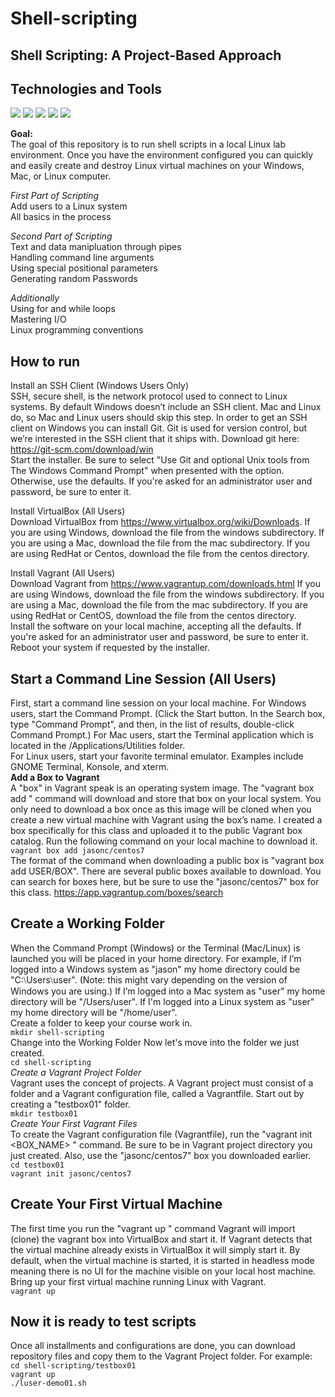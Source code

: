 # Shell-scripting
## Shell Scripting: A Project-Based Approach <br/>
## Technologies and Tools <br/>
![](https://img.shields.io/badge/🐧%20OS-Linux-brightgreen) ![](https://img.shields.io/badge/🧰%EF%B8%8FShell-Bash-brightgreen) ![](https://img.shields.io/badge/👷%20Version%20Control-Git-brightgreen) ![](https://img.shields.io/badge/☁%20Cloud-Vagrant-brightgreen) ![](https://img.shields.io/badge/🛠%20Tools-CentOS%207-brightgreen)

**Goal:** <br/>
The goal of this repository is to run shell scripts in a local Linux lab environment. Once you have the environment
configured you can quickly and easily create and destroy Linux virtual machines on your Windows,
Mac, or Linux computer.

*First Part of Scripting* <br/>
Add users to a Linux system <br/>
All basics in the process <br/>

*Second Part of Scripting* <br/>
Text and data manipluation through pipes<br/>
Handling command line arguments <br/>
Using special positional parameters <br/>
Generating random Passwords <br/>

*Additionally* <br/>
Using for and while loops <br/>
Mastering I/O <br/>
Linux programming conventions <br/>

## How to run <br/>
Install an SSH Client (Windows Users Only)  <br/>
SSH, secure shell, is the network protocol used to connect to Linux systems. By default Windows
doesn’t include an SSH client. Mac and Linux do, so Mac and Linux users should skip this step.
In order to get an SSH client on Windows you can install Git. Git is used for version control, but
we’re interested in the SSH client that it ships with. Download git here:
https://git-scm.com/download/win <br/>
Start the installer. Be sure to select "Use Git and optional Unix tools from The Windows Command
Prompt" when presented with the option. Otherwise, use the defaults. If you're asked for an
administrator user and password, be sure to enter it.

Install VirtualBox (All Users) <br/>
Download VirtualBox from https://www.virtualbox.org/wiki/Downloads. If you are using
Windows, download the file from the windows subdirectory. If you are using a Mac, download the
file from the mac subdirectory. If you are using RedHat or Centos, download the file from the centos
directory. 

Install Vagrant (All Users) <br/>
   Download Vagrant from https://www.vagrantup.com/downloads.html If you are using Windows,
download the file from the windows subdirectory. If you are using a Mac, download the file from the
mac subdirectory. If you are using RedHat or CentOS, download the file from the centos directory. <br/>
   Install the software on your local machine, accepting all the defaults. If you're asked for an
administrator user and password, be sure to enter it. Reboot your system if requested by the
installer. <br/>

## Start a Command Line Session (All Users) <br/>
First, start a command line session on your local machine.
For Windows users, start the Command Prompt. (Click the Start button. In the Search box,
type "Command Prompt", and then, in the list of results, double-click Command Prompt.)
For Mac users, start the Terminal application which is located in the /Applications/Utilities
folder. <br/>
For Linux users, start your favorite terminal emulator. Examples include GNOME Terminal,
Konsole, and xterm. <br/>
**Add a Box to Vagrant** <br/>
A "box" in Vagrant speak is an operating system image. The "vagrant box add " command will
download and store that box on your local system. You only need to download a box once as this
image will be cloned when you create a new virtual machine with Vagrant using the box’s name.
I created a box specifically for this class and uploaded it to the public Vagrant box catalog. Run the
following command on your local machine to download it. <br/>
`vagrant box add jasonc/centos7` <br/>
The format of the command when downloading a public box is "vagrant box add USER/BOX".
There are several public boxes available to download. You can search for boxes here, but be sure to
use the "jasonc/centos7" box for this class. https://app.vagrantup.com/boxes/search <br/>

## Create a Working Folder <br/>
When the Command Prompt (Windows) or the Terminal (Mac/Linux) is launched you will be placed in
your home directory. For example, if I’m logged into a Windows system as "jason" my home
directory could be "C:⧵Users⧵user". (Note: this might vary depending on the version of Windows
you are using.) If I’m logged into a Mac system as "user" my home directory will be "/Users/user".
If I'm logged into a Linux system as "user" my home directory will be "/home/user". <br/>
Create a folder to keep your course work in. <br/>
`mkdir shell-scripting` <br/>
Change into the Working Folder
Now let's move into the folder we just created. <br/>
`cd shell-scripting` <br/>
*Create a Vagrant Project Folder* <br/>
Vagrant uses the concept of projects. A Vagrant project must consist of a folder and a Vagrant
configuration file, called a Vagrantfile. Start out by creating a "testbox01" folder. <br/>
`mkdir testbox01` <br/>
*Create Your First Vagrant Files* <br/>
To create the Vagrant configuration file (Vagrantfile), run the "vagrant init <BOX_NAME> "
command. Be sure to be in Vagrant project directory you just created. Also, use the
"jasonc/centos7" box you downloaded earlier. <br/>
`cd testbox01` <br/>
`vagrant init jasonc/centos7` <br/>
## Create Your First Virtual Machine <br/>
The first time you run the "vagrant up " command Vagrant will import (clone) the vagrant box into
VirtualBox and start it. If Vagrant detects that the virtual machine already exists in VirtualBox it will
simply start it. By default, when the virtual machine is started, it is started in headless mode
meaning there is no UI for the machine visible on your local host machine. <br/> 
Bring up your first virtual machine running Linux with Vagrant. <br/>
`vagrant up`
## Now it is ready to test scripts <br/>
Once all installments and configurations are done, you can download repository files and copy them to the Vagrant Project folder. For example: <br/>
`cd shell-scripting/testbox01` <br/>
`vagrant up` <br/>
`./luser-demo01.sh` <br/>







